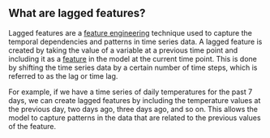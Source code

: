 **What are lagged features?**
-----------------------------

Lagged features are a [feature engineering](https://www.hopsworks.ai/dictionary/feature-engineering) technique used to capture the temporal dependencies and patterns in time series data. A lagged feature is created by taking the value of a variable at a previous time point and including it as a [feature](https://www.hopsworks.ai/dictionary/feature) in the model at the current time point. This is done by shifting the time series data by a certain number of time steps, which is referred to as the lag or time lag.

For example, if we have a time series of daily temperatures for the past 7 days, we can create lagged features by including the temperature values at the previous day, two days ago, three days ago, and so on. This allows the model to capture patterns in the data that are related to the previous values of the feature.

